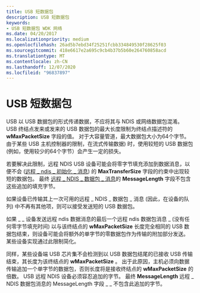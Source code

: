 ```yaml
---
title: USB 短数据包
description: USB 短数据包
keywords:
- USB 短数据包 WDK 网络
ms.date: 04/20/2017
ms.localizationpriority: medium
ms.openlocfilehash: 26ad5b7ebd34f25251fcbb334849530f28625f03
ms.sourcegitcommit: 418e6617e2a695c9cb4b37b5b60e264760858acd
ms.translationtype: MT
ms.contentlocale: zh-CN
ms.lasthandoff: 12/07/2020
ms.locfileid: "96837897"
---
```

# <a name="usb-short-packets"></a>USB 短数据包





USB 以 USB 数据包的形式传递数据，不应将其与 NDIS 或网络数据包混淆。 USB 终结点发来或发来的 USB 数据包的最大长度限制为终结点描述符的 **wMaxPacketSize** 字段的值。 对于大容量管道，最大数据包大小为64个字节。 由于某些 USB 主机控制器的限制，在流式传输数据) 时，使用较短的 USB 数据包 (例如，使用较少的64个字节）会产生一定的损失。

若要解决此限制，远程 NDIS USB 设备可能会将零字节填充添加到数据消息，以便不会 ([远程 \_ ndis \_ 初始化 \_ 消息](remote-ndis-initialize-msg.md)) 的 **MaxTransferSize** 字段的约束中出现较短的数据包。 最终 [远程 \_ NDIS \_ 数据包 \_ 消息](remote-ndis-packet-msg.md)的 **MessageLength** 字段不包含这些追加的填充字节。

如果设备已传输其上一次可用的远程 \_ NDIS \_ 数据包 \_ 消息 (因此，在设备的队列) 中不再有其他项，则可以接受发送短的 USB 数据包。

如果 \_ \_ 设备发送远程 ndis 数据消息的最后一个远程 ndis 数据包消息 \_ (没有任何零字节填充时间) 以与该终结点的 **wMaxPacketSize** 长度完全相同的 USB 数据包结束，则设备可能会将额外的单字节的零数据包作为传输的附加部分发送。 某些设备实现通过此限制简化。

同样，某些设备端 USB 芯片集不会检测到以 USB 数据包结尾的已接收 USB 传输结束，其长度为该终结点的 **wMaxPacketSize** 。 出于此原因，主机必须向数据传输追加一个单字节的数据包，否则长度将是接收终结点的 **wMaxPacketSize** 的倍数。 USB 远程 NDIS 设备必须容忍追加的字节。 最终 **MessageLength** 远程 \_ NDIS 数据包消息的 MessageLength 字段 \_ \_ 不包含此追加的字节。

 

 





